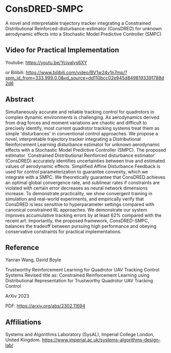 # ConsDRED-SMPC
A novel and interpretable trajectory tracker integrating a Constrained Distributional Reinforced-disturbance-estimator (ConsDRED) for unknown aerodynamic effects into a Stochastic Model Predictive Controller (SMPC)

## Video for Practical Implementation 
Youtube: https://youtu.be/Yciyalys6XY

or Bilibili: https://www.bilibili.com/video/BV1w24y1n7mp/?spm_id_from=333.999.0.0&vd_source=dd110bcc02e945d8498193391788d2d6

## Abstract
Simultaneously accurate and reliable tracking control for quadrotors in complex dynamic environments is challenging. As aerodynamics derived from drag forces and moment variations are chaotic and difficult to precisely identify, most current quadrotor tracking systems treat them as simple 'disturbances' in conventional control approaches. We propose a novel, interpretable trajectory tracker integrating a Distributional Reinforcement Learning disturbance estimator for unknown aerodynamic effects with a Stochastic Model Predictive Controller (SMPC). The proposed estimator `Constrained Distributional Reinforced disturbance estimator' (ConsDRED) accurately identifies uncertainties between true and estimated values of aerodynamic effects. Simplified Affine Disturbance Feedback is used for control parameterization to guarantee convexity, which we integrate with a SMPC. We theoretically guarantee that ConsDRED achieves an optimal global convergence rate, and sublinear rates if constraints are violated with certain error decreases as neural network dimensions increase. To demonstrate practicality, we show convergent training in simulation and real-world experiments, and empirically verify that ConsDRED is less sensitive to hyperparameter settings compared with canonical constrained RL approaches. We demonstrate our system improves accumulative tracking errors by at least 62% compared with the recent art. Importantly, the proposed framework, ConsDRED-SMPC, balances the tradeoff between pursuing high performance and obeying conservative constraints for practical implementations.

## Reference
Yanran Wang, David Boyle

Trustworthy Reinforcement Learning for Quadrotor UAV Tracking Control Systems
Revised title as: Constrained Reinforcement Learning using Distributional Representation for Trustworthy Quadrotor UAV Tracking Control

ArXiv 2023

PDF: https://arxiv.org/abs/2302.11694

## Affiliations
Systems and Algorithms Laboratory (SysAL), Imperial College London, United Kingdom. https://www.imperial.ac.uk/systems-algorithms-design-lab/
